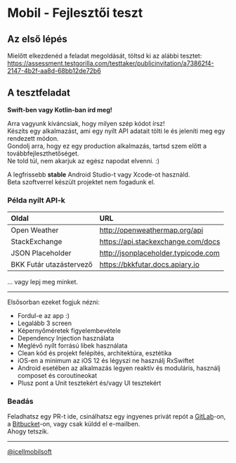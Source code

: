 # Mobil - Fejlesztői teszt

## Az első lépés

Mielőtt elkezdenéd a feladat megoldását, töltsd ki az alábbi tesztet:   
https://assessment.testgorilla.com/testtaker/publicinvitation/a73862f4-2147-4b2f-aa8d-68bb12de72b6

## A tesztfeladat

**Swift-ben vagy Kotlin-ban írd meg!**

Arra vagyunk kíváncsiak, hogy milyen szép kódot írsz!  
Készíts egy alkalmazást, ami egy nyílt API adatait tölti le és jeleníti meg egy rendezett módon.  
Gondolj arra, hogy ez egy production alkalmazás, tartsd szem előtt a továbbfejleszthetőséget.  
Ne told túl, nem akarjuk az egész napodat elvenni. :)

A legfrissebb **stable** Android Studio-t vagy Xcode-ot használd.   
Beta szoftverrel készült projektet nem fogadunk el.

### Példa nyílt API-k

| Oldal | URL |
| :- | :- |
| Open Weather | http://openweathermap.org/api |
| StackExchange | https://api.stackexchange.com/docs |
| JSON Placeholder | http://jsonplaceholder.typicode.com |
| BKK Futár utazástervező | https://bkkfutar.docs.apiary.io |

... vagy lepj meg minket. 

---

Elsősorban ezeket fogjuk nézni:
* Fordul-e az app :)
* Legalább 3 screen
* Képernyőméretek figyelembevétele
* Dependency Injection használata
* Meglévő nyílt forrású libek használata
* Clean kód és projekt felépítés, architektúra, esztétika
* iOS-en a minimum az iOS 12 és légyszi ne használj RxSwiftet
* Android esetében az alkalmazás legyen reaktív és moduláris, használj composet és coroutineokat
* Plusz pont a Unit tesztekért és/vagy UI tesztekért

### Beadás

Feladhatsz egy PR-t ide, csinálhatsz egy ingyenes privát repót a [GitLab](https://www.gitlab.com)-on, a [Bitbucket](https://bitbucket.org)-on, vagy csak küldd el e-mailben.  
Ahogy tetszik.

---

[@icellmobilsoft](https://github.com/icellmobilsoft)
